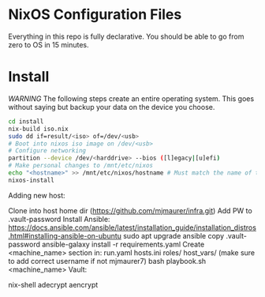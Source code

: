 # NixOS Configuration Files

Everything in this repo is fully declarative. You should be able to go from zero to OS in 15 minutes.

# Install

_WARNING_ The following steps create an entire operating system.
This goes without saying but backup your data on the device you choose.

```sh
cd install
nix-build iso.nix
sudo dd if=result/<iso> of=/dev/<usb>
# Boot into nixos iso image on /dev/<usb>
# Configure networking
partition --device /dev/<harddrive> --bios ([l]egacy|[u]efi)
# Make personal changes to /mnt/etc/nixos
echo "<hostname>" >> /mnt/etc/nixos/hostname # Must match the name of the file in /machines
nixos-install
```

Adding new host:

Clone into host home dir (https://github.com/mjmaurer/infra.git)
Add PW to .vault-password
Install Ansible: https://docs.ansible.com/ansible/latest/installation_guide/installation_distros.html#installing-ansible-on-ubuntu
sudo apt upgrade ansible
copy .vault-password
ansible-galaxy install -r requirements.yaml
Create <machine_name> section in:
run.yaml
hosts.ini
roles/
host_vars/ (make sure to add correct username if not mjmaurer7)
bash playbook.sh <machine_name>
Vault:

nix-shell
adecrypt
aencrypt